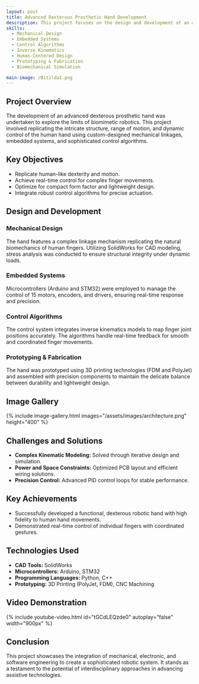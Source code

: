 ```yaml
---
layout: post
title: Advanced Dexterous Prosthetic Hand Development
description: This project focuses on the design and development of an advanced dexterous robotic hand, aiming to replicate the complex motion and functionality of a human hand. The project required expertise in mechanical design, embedded systems, control algorithms, and human-centered design to achieve high precision and functionality.
skills:
  - Mechanical Design
  - Embedded Systems
  - Control Algorithms
  - Inverse Kinematics
  - Human-Centered Design
  - Prototyping & Fabrication
  - Biomechanical Simulation

main-image: /Bitilda1.png
---
```


## Project Overview
The development of an advanced dexterous prosthetic hand was undertaken to explore the limits of biomimetic robotics. This project involved replicating the intricate structure, range of motion, and dynamic control of the human hand using custom-designed mechanical linkages, embedded systems, and sophisticated control algorithms.

## Key Objectives
- Replicate human-like dexterity and motion.
- Achieve real-time control for complex finger movements.
- Optimize for compact form factor and lightweight design.
- Integrate robust control algorithms for precise actuation.

## Design and Development
### Mechanical Design
The hand features a complex linkage mechanism replicating the natural biomechanics of human fingers. Utilizing SolidWorks for CAD modeling, stress analysis was conducted to ensure structural integrity under dynamic loads.

### Embedded Systems
Microcontrollers (Arduino and STM32) were employed to manage the control of 15 motors, encoders, and drivers, ensuring real-time response and precision.

### Control Algorithms
The control system integrates inverse kinematics models to map finger joint positions accurately. The algorithms handle real-time feedback for smooth and coordinated finger movements.

### Prototyping & Fabrication
The hand was prototyped using 3D printing technologies (FDM and PolyJet) and assembled with precision components to maintain the delicate balance between durability and lightweight design.

## Image Gallery
{% include image-gallery.html images="/assets/images/architecture.png" height="400" %}




## Challenges and Solutions
- **Complex Kinematic Modeling:** Solved through iterative design and simulation.
- **Power and Space Constraints:** Optimized PCB layout and efficient wiring solutions.
- **Precision Control:** Advanced PID control loops for stable performance.

## Key Achievements
- Successfully developed a functional, dexterous robotic hand with high fidelity to human hand movements.
- Demonstrated real-time control of individual fingers with coordinated gestures.

## Technologies Used
- **CAD Tools:** SolidWorks
- **Microcontrollers:** Arduino, STM32
- **Programming Languages:** Python, C++
- **Prototyping:** 3D Printing (PolyJet, FDM), CNC Machining

## Video Demonstration
{% include youtube-video.html id="tGCdLEQzde0" autoplay="false" width="900px" %}

## Conclusion
This project showcases the integration of mechanical, electronic, and software engineering to create a sophisticated robotic system. It stands as a testament to the potential of interdisciplinary approaches in advancing assistive technologies.

